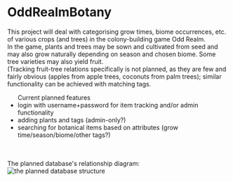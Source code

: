 # OddRealmBotany

This project will deal with categorising grow times, biome occurrences, etc. of various crops (and trees) in the colony-building game Odd Realm. 
<br>
In the game, plants and trees may be sown and cultivated from seed and may also grow naturally depending on season and chosen biome. Some tree varieties may also yield fruit.
<br>
(Tracking fruit-tree relations specifically is not planned, as they are few and fairly obvious (apples from apple trees, coconuts from palm trees); similar functionality can be achieved with matching tags.
<br>
<ul>Current planned features
  <li>login with username+password for item tracking and/or admin functionality</li>
  <li>adding plants and tags (admin-only?)</li>
  <li>searching for botanical items based on attributes (grow time/season/biome/other tags?)</li>
</ul>
<br><br>
The planned database's relationship diagram:
<br>
<img src="https://i.imgur.com/r11WgQM.png" alt="the planned database structure">
